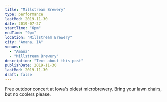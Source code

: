 ```yaml
---
title: "Millstream Brewery"
type: performance
lastMod: 2019-11-30
date: 2019-07-27
startTime: "6pm"
endTime: "9pm"
location: "Millstream Brewery"
city: "Amana, IA"
venues:
  - "Amana"
  - "Millstream Brewery"
description: "Text about this post"
publishDate: 2019-11-30
lastMod: 2019-11-30
draft: false
---
```

Free outdoor concert at Iowa's oldest microbrewery. Bring your lawn chairs, but no coolers please.
